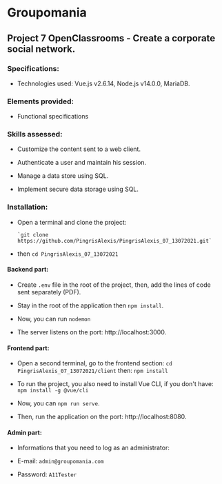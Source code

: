 # Groupomania

## Project 7 OpenClassrooms - Create a corporate social network.

### Specifications:

- Technologies used: Vue.js v2.6.14, Node.js v14.0.0, MariaDB.

### Elements provided:

- Functional specifications

### Skills assessed:

- Customize the content sent to a web client.

- Authenticate a user and maintain his session.

- Manage a data store using SQL.

- Implement secure data storage using SQL. 

### Installation: 

- Open a terminal and clone the project: 
            
      `git clone https://github.com/PingrisAlexis/PingrisAlexis_07_13072021.git`

- then `cd PingrisAlexis_07_13072021`

#### Backend part: 

- Create `.env` file in the root of the project, then, add the lines of code sent separately (PDF).

- Stay in the root of the application then `npm install`.

- Now, you can run `nodemon`

- The server listens on the port: http://localhost:3000.

#### Frontend part:

- Open a second terminal, go to the frontend section: `cd PingrisAlexis_07_13072021/client` then: `npm install`

- To run the project, you also need to install Vue CLI, if you don't have: ` npm install -g @vue/cli`

- Now, you can  `npm run serve`.

- Then, run the application on the port: http://localhost:8080.


#### Admin part:

- Informations that you need to log as an administrator:

- E-mail: `admin@groupomania.com`

- Password: `A11Tester`

